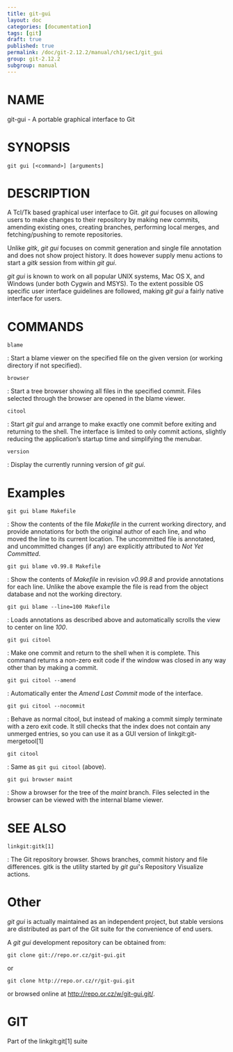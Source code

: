 ```yaml
---
title: git-gui
layout: doc
categories: [documentation]
tags: [git]
draft: true
published: true
permalink: /doc/git-2.12.2/manual/ch1/sec1/git_gui
group: git-2.12.2
subgroup: manual
---
```


NAME
====

git-gui - A portable graphical interface to Git

SYNOPSIS
========

    git gui [<command>] [arguments]

DESCRIPTION
===========

A Tcl/Tk based graphical user interface to Git. *git gui* focuses on allowing users to make changes to their repository by making new commits, amending existing ones, creating branches, performing local merges, and fetching/pushing to remote repositories.

Unlike *gitk*, *git gui* focuses on commit generation and single file annotation and does not show project history. It does however supply menu actions to start a *gitk* session from within *git gui*.

*git gui* is known to work on all popular UNIX systems, Mac OS X, and Windows (under both Cygwin and MSYS). To the extent possible OS specific user interface guidelines are followed, making *git gui* a fairly native interface for users.

COMMANDS
========

`blame`

:   Start a blame viewer on the specified file on the given version (or working directory if not specified).

`browser`

:   Start a tree browser showing all files in the specified commit. Files selected through the browser are opened in the blame viewer.

`citool`

:   Start *git gui* and arrange to make exactly one commit before exiting and returning to the shell. The interface is limited to only commit actions, slightly reducing the application’s startup time and simplifying the menubar.

`version`

:   Display the currently running version of *git gui*.

Examples
========

`git gui blame Makefile`

:   Show the contents of the file *Makefile* in the current working directory, and provide annotations for both the original author of each line, and who moved the line to its current location. The uncommitted file is annotated, and uncommitted changes (if any) are explicitly attributed to *Not Yet Committed*.

`git gui blame v0.99.8 Makefile`

:   Show the contents of *Makefile* in revision *v0.99.8* and provide annotations for each line. Unlike the above example the file is read from the object database and not the working directory.

`git gui blame --line=100 Makefile`

:   Loads annotations as described above and automatically scrolls the view to center on line *100*.

`git gui citool`

:   Make one commit and return to the shell when it is complete. This command returns a non-zero exit code if the window was closed in any way other than by making a commit.

`git gui citool --amend`

:   Automatically enter the *Amend Last Commit* mode of the interface.

`git gui citool --nocommit`

:   Behave as normal citool, but instead of making a commit simply terminate with a zero exit code. It still checks that the index does not contain any unmerged entries, so you can use it as a GUI version of linkgit:git-mergetool\[1\]

`git citool`

:   Same as `git gui citool` (above).

`git gui browser maint`

:   Show a browser for the tree of the *maint* branch. Files selected in the browser can be viewed with the internal blame viewer.

SEE ALSO
========

`linkgit:gitk[1]`

:   The Git repository browser. Shows branches, commit history and file differences. gitk is the utility started by *git gui*'s Repository Visualize actions.

Other
=====

*git gui* is actually maintained as an independent project, but stable versions are distributed as part of the Git suite for the convenience of end users.

A *git gui* development repository can be obtained from:

    git clone git://repo.or.cz/git-gui.git

or

    git clone http://repo.or.cz/r/git-gui.git

or browsed online at <http://repo.or.cz/w/git-gui.git/>.

GIT
===

Part of the linkgit:git\[1\] suite
